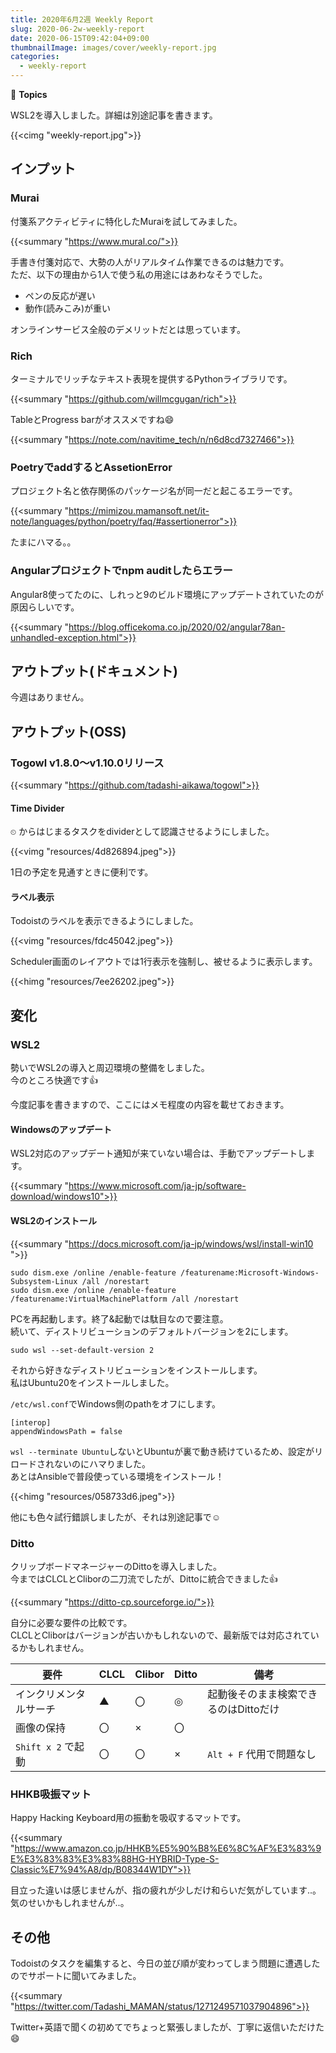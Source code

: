 ```yaml
---
title: 2020年6月2週 Weekly Report
slug: 2020-06-2w-weekly-report
date: 2020-06-15T09:42:04+09:00
thumbnailImage: images/cover/weekly-report.jpg
categories:
  - weekly-report
---
```


📰 **Topics**

WSL2を導入しました。詳細は別途記事を書きます。

<!--more-->

{{<cimg "weekly-report.jpg">}}

<!--toc-->


インプット
----------

### Murai

付箋系アクティビティに特化したMuraiを試してみました。

{{<summary "https://www.mural.co/">}}

手書き付箋対応で、大勢の人がリアルタイム作業できるのは魅力です。  
ただ、以下の理由から1人で使う私の用途にはあわなそうでした。

* ペンの反応が遅い
* 動作(読みこみ)が重い

オンラインサービス全般のデメリットだとは思っています。

### Rich

ターミナルでリッチなテキスト表現を提供するPythonライブラリです。

{{<summary "https://github.com/willmcgugan/rich">}}

TableとProgress barがオススメですね😄

{{<summary "https://note.com/navitime_tech/n/n6d8cd7327466">}}

### PoetryでaddするとAssetionError

プロジェクト名と依存関係のパッケージ名が同一だと起こるエラーです。

{{<summary "https://mimizou.mamansoft.net/it-note/languages/python/poetry/faq/#assertionerror">}}

たまにハマる。。

### Angularプロジェクトでnpm auditしたらエラー

Angular8使ってたのに、しれっと9のビルド環境にアップデートされていたのが原因らしいです。

{{<summary "https://blog.officekoma.co.jp/2020/02/angular78an-unhandled-exception.html">}}


アウトプット(ドキュメント)
--------------------

今週はありません。


アウトプット(OSS)
-----------------

### Togowl v1.8.0～v1.10.0リリース

{{<summary "https://github.com/tadashi-aikawa/togowl">}}

#### Time Divider

`⏲` からはじまるタスクをdividerとして認識させるようにしました。

{{<vimg "resources/4d826894.jpeg">}}

1日の予定を見通すときに便利です。

#### ラベル表示

Todoistのラベルを表示できるようにしました。

{{<vimg "resources/fdc45042.jpeg">}}

Scheduler画面のレイアウトでは1行表示を強制し、被せるように表示します。

{{<himg "resources/7ee26202.jpeg">}}


変化
----

### WSL2

勢いでWSL2の導入と周辺環境の整備をしました。  
今のところ快適です👍

今度記事を書きますので、ここにはメモ程度の内容を載せておきます。

#### Windowsのアップデート

WSL2対応のアップデート通知が来ていない場合は、手動でアップデートします。

{{<summary "https://www.microsoft.com/ja-jp/software-download/windows10">}}

#### WSL2のインストール

{{<summary "https://docs.microsoft.com/ja-jp/windows/wsl/install-win10 ">}}

```
sudo dism.exe /online /enable-feature /featurename:Microsoft-Windows-Subsystem-Linux /all /norestart
sudo dism.exe /online /enable-feature /featurename:VirtualMachinePlatform /all /norestart
```

PCを再起動します。終了&起動では駄目なので要注意。  
続いて、ディストリビューションのデフォルトバージョンを2にします。

```
sudo wsl --set-default-version 2
```

それから好きなディストリビューションをインストールします。  
私はUbuntu20をインストールしました。

`/etc/wsl.conf`でWindows側のpathをオフにします。  

```
[interop]
appendWindowsPath = false
```

`wsl --terminate Ubuntu`しないとUbuntuが裏で動き続けているため、設定がリロードされないのにハマりました。  
あとはAnsibleで普段使っている環境をインストール！

{{<himg "resources/058733d6.jpeg">}}

他にも色々試行錯誤しましたが、それは別途記事で☺️

### Ditto

クリップボードマネージャーのDittoを導入しました。  
今まではCLCLとCliborの二刀流でしたが、Dittoに統合できました👍

{{<summary "https://ditto-cp.sourceforge.io/">}}

自分に必要な要件の比較です。  
CLCLとCliborはバージョンが古いかもしれないので、最新版では対応されているかもしれません。

| 要件                   | CLCL | Clibor | Ditto | 備考                                  |
| ---------------------- | ---- | ------ | ----- | ------------------------------------- |
| インクリメンタルサーチ | ▲   | 〇     | ◎    | 起動後そのまま検索できるのはDittoだけ |
| 画像の保持             | 〇   | ×     | 〇    |                                       |
| `Shift x 2` で起動     | 〇   | 〇     | ×    | `Alt + F` 代用で問題なし              |


### HHKB吸振マット

Happy Hacking Keyboard用の振動を吸収するマットです。

{{<summary "https://www.amazon.co.jp/HHKB%E5%90%B8%E6%8C%AF%E3%83%9E%E3%83%83%E3%83%88HG-HYBRID-Type-S-Classic%E7%94%A8/dp/B08344W1DY">}}

目立った違いは感じませんが、指の疲れが少しだけ和らいだ気がしています..。気のせいかもしれませんが..。


その他
------

Todoistのタスクを編集すると、今日の並び順が変わってしまう問題に遭遇したのでサポートに聞いてみました。

{{<summary "https://twitter.com/Tadashi_MAMAN/status/1271249571037904896">}}

Twitter+英語で聞くの初めてでちょっと緊張しましたが、丁寧に返信いただけた😄

